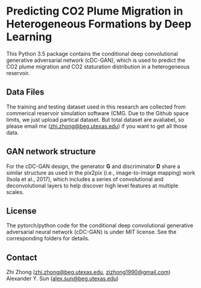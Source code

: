 # Predicting CO2 Plume Migration in Heterogeneous Formations by Deep Learning
This Python 3.5 package contains the conditional deep convolutional generative adversarial network (cDC-GAN), which is used to predict the CO2 plume migration and CO2 staturation distribution in a heterogeneous reservoir. 
## Data Files
The training and testing dataset used in this research are collected from commerical reservoir simulation software (CMG. Due to the Github space limits, we just upload partical dataset. But total dataset are avaliabel, so please email me (zhi.zhong@beg.utexas.edu) if you want to get all those data. 
## GAN network structure
For the cDC-GAN design, the generator **__G__** and discriminator **__D__** share a similar structure as used in the pix2pix (i.e., image-to-image mapping) work (Isola et al., 2017), which includes a series of convolutional and deconvolutional layers to help discover high level features at multiple scales. 
## License
The pytorch/python code for the conditional deep convolutional generative adversarial neural network (cDC-GAN) is under MIT license. See the corresponding folders for details.

## Contact
Zhi Zhong (zhi.zhong@beg.utexas.edu, zizhong1990@gmail.com)
Alexander Y. Sun (alex.sun@beg.utexas.edu)
